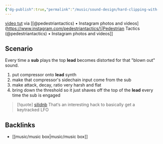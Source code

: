 ```yaml
---
{"dg-publish":true,"permalink":"/music/sound-design/hard-clipping-with-sidechain/","noteIcon":""}
---
```


[video tut](https://www.instagram.com/reel/Cj4BXbztLOG/?utm_source=ig_web_copy_link) via [[@pedestriantactics) • Instagram photos and videos](https://www.instagram.com/pedestriantactics/\|Pedestrian Tactics (@pedestriantactics) • Instagram photos and videos]]

## Scenario 
Every time a **sub** plays the top **lead** becomes distorted for that "blown out" sound. 

1. put compressor onto **lead** synth
2. make that compressor's sidechain input come from the sub
3. make attack, decay, ratio very harsh and flat
4. bring down the threshold so it just shaves off the top of the **lead** every time the sub is engaged  

> [!quote] [silidnb](https://www.instagram.com/silidnb/)
> That‘s an interesting hack to basically get a keytracked LFO


## Backlinks
- [[music/music box\|music/music box]]